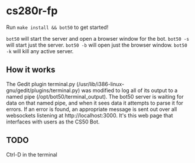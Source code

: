 # cs280r-fp

Run `make install && bot50` to get started!

`bot50` will start the server and open a browser window for the bot.
`bot50 -s` will start just the server.
`bot50 -b` will open just the browser window.
`bot50 -k` will kill any active server.


## How it works
The Gedit plugin terminal.py (/usr/lib/i386-linux-gnu/gedit/plugins/terminal.py) was modified to log all of its output
to a named pipe (/opt/bot50/terminal\_output). The bot50 server is waiting for data on that named pipe, and when it sees
data it attempts to parse it for errors. If an error is found, an appropriate message is sent out over all websockets
listening at http://localhost:3000. It's this web page that interfaces with users as the CS50 Bot.


## TODO
Ctrl-D in the terminal
